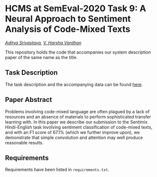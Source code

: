 # HCMS at SemEval-2020 Task 9: A Neural Approach to Sentiment Analysis of Code-Mixed Texts
_[Aditya Srivastava](https://www.github.com/IamAdiSri), [V. Harsha Vardhan](https://www.github.com/talent404)_

This repository holds the code that accompanies our system description paper of the same name as the title.

## Task Description

The task description and the accompanying data can be found [here](https://competitions.codalab.org/competitions/20654).

## Paper Abstract

Problems involving code-mixed language are often plagued by a lack of resources and an absence of materials to perform sophisticated transfer learning with. In this paper we describe our submission to the Sentimix Hindi-English task involving sentiment classification of code-mixed texts, and with an F1 score of 67.1\% (which we further improve upon), we demonstrate that simple convolution and attention may well produce reasonable results.

## Requirements

Requirements have been listed in `requirements.txt`.
